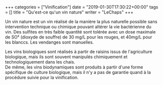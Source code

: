 +++
categories = ["Vinification"]
date = "2019-01-30T17:30:22+00:00"
tags = [] 
title = "Qu'est-ce qu'un vin nature"
writer = "LeChaps"
+++

Un vin nature est un vin réalisé de la manière la plus naturelle possible sans intervention technique ou chimique pouvant altérer la vie bactérienne du vin. Des sulfites en très faible quantité sont tolérée avec un dose maximale de SO² (dioxyde de souffre) de 30 mg/L pour les rouges, et 40mg/L pour les blanccs. Les vendanges sont manuelles.  

Les vins biologiques sont réalisés à partir de raisins issus de l'agriculture biologique, mais ils sont souvent manipulés chimiquement et technologiquement dans les chais.  
De même, les vins biodynamiques sont produits à partir d'une forme spécifique de culture biologique, mais il n'y a pas de garantie quand à la procédure suivie pour la vinification.